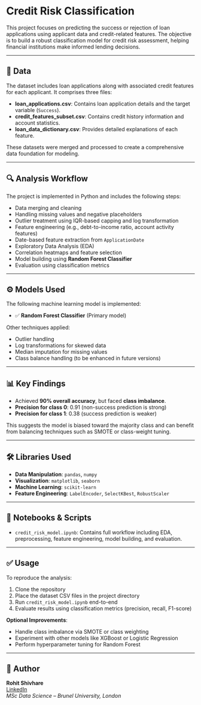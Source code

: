 # Credit Risk Classification

This project focuses on predicting the success or rejection of loan applications using applicant data and credit-related features. The objective is to build a robust classification model for credit risk assessment, helping financial institutions make informed lending decisions.

---

## 📂 Data

The dataset includes loan applications along with associated credit features for each applicant. It comprises three files:

- **loan_applications.csv**: Contains loan application details and the target variable (`Success`).
- **credit_features_subset.csv**: Contains credit history information and account statistics.
- **loan_data_dictionary.csv**: Provides detailed explanations of each feature.

These datasets were merged and processed to create a comprehensive data foundation for modeling.

---

## 🔍 Analysis Workflow

The project is implemented in Python and includes the following steps:

- Data merging and cleaning  
- Handling missing values and negative placeholders  
- Outlier treatment using IQR-based capping and log transformation  
- Feature engineering (e.g., debt-to-income ratio, account activity features)  
- Date-based feature extraction from `ApplicationDate`  
- Exploratory Data Analysis (EDA)  
- Correlation heatmaps and feature selection  
- Model building using **Random Forest Classifier**  
- Evaluation using classification metrics  

---

## ⚙️ Models Used

The following machine learning model is implemented:

- ✅ **Random Forest Classifier** (Primary model)

Other techniques applied:

- Outlier handling  
- Log transformations for skewed data  
- Median imputation for missing values  
- Class balance handling (to be enhanced in future versions)  

---

## 📊 Key Findings

- Achieved **90% overall accuracy**, but faced **class imbalance**.
- **Precision for class 0**: 0.91 (non-success prediction is strong)  
- **Precision for class 1**: 0.38 (success prediction is weaker)  

This suggests the model is biased toward the majority class and can benefit from balancing techniques such as SMOTE or class-weight tuning.

---

## 🛠️ Libraries Used

- **Data Manipulation**: `pandas`, `numpy`  
- **Visualization**: `matplotlib`, `seaborn`  
- **Machine Learning**: `scikit-learn`  
- **Feature Engineering**: `LabelEncoder`, `SelectKBest`, `RobustScaler`  

---

## 📁 Notebooks & Scripts

- `credit_risk_model.ipynb`: Contains full workflow including EDA, preprocessing, feature engineering, model building, and evaluation.

---

## ✅ Usage

To reproduce the analysis:

1. Clone the repository  
2. Place the dataset CSV files in the project directory  
3. Run `credit_risk_model.ipynb` end-to-end  
4. Evaluate results using classification metrics (precision, recall, F1-score)  

**Optional Improvements**:
- Handle class imbalance via SMOTE or class weighting  
- Experiment with other models like XGBoost or Logistic Regression  
- Perform hyperparameter tuning for Random Forest  

---

## 👤 Author

**Rohit Shivhare**  
[LinkedIn](https://www.linkedin.com/in/rohit-shivhare-a857a4233/)  
*MSc Data Science – Brunel University, London*
